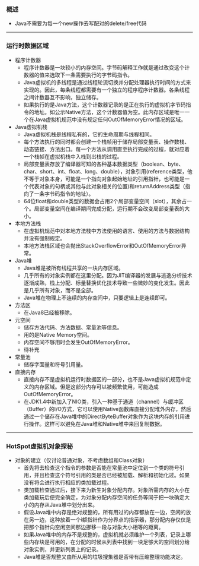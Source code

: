 ### 概述
  * Java不需要为每一个new操作去写配对的delete/free代码
- - -
### 运行时数据区域
  * 程序计数器
    * 程序计数器是一块较小的内存空间。字节码解释工作就是通过改变这个计数器的值来选取下一条需要执行的字节码指令。
    * Java虚拟机的多线程是通过线程轮流切换并分配处理器执行时间的方式来实现的。因此，每条线程都需要有一个独立的程序程序计数器。各条线程之间计数器互不影响，独立储存。
    * 如果执行的是Java方法，这个计数器记录的是正在执行的虚拟机字节码指令的地址。如公示Native方法，这个计数器值为空。此内存区域是唯一一个在Java虚拟机规范中没有规定任何OutOfMemoryError情况的区域。
  * Java虚拟机栈
    * Java虚拟机栈是线程私有的，它的生命周期与线程相同。
    * 每个方法执行的同时都会创建一个栈帧用于储存局部变量表、操作数栈、动态链接、方法出口。每一个方法从调用直至执行完成的过程，就对应着一个栈帧在虚拟机栈中入栈到岀栈的过程。
    * 局部变量表存放了编译器可知的各种基本数据类型（boolean、byte、char、short、int、float、long、double），对象引用(reference类型，他不等于对象本身，可能是一个指向对象起始地址的引用指针，也可能是一个代表对象的句柄或其他与此对象相关的位置)和returnAddress类型（指向了一条字节码指令的地址）。
    * 64位float和double类型的数据会占用2个局部变量空间（slot），其余占一个。局部变量空间在编译期间完成分配，运行期不会改变局部变量表的大小。
  * 本地方法栈
    * 在虚拟机规范中对本地方法栈中方法使用的语言、使用的方法与数据结构并没有强制规定。
    * 本地方法栈区域也会抛出StackOverflowError和OutOfMemoryError异常。
  * Java堆
    * Java堆是被所有线程共享的一块内存区域。
    * 几乎所有的对象实例都在这里分配。因为JIT编译器的发展与逃逸分析技术逐渐成熟，栈上分配、标量替换优化技术导致一些微妙的变化发生。因此是几乎所有对象，而不是全部。
    * Java堆在物理上不连续的内存空间中，只要逻辑上是连续即可。
  * 方法区
    * 在Java8已经被移除。
  * 元空间
    * 储存方法代码、方法数据、常量池等信息。
    * 用的是Native Memory空间。
    * 内存空间不够用时会发生OutOfMemoryError。
    * 待补充
  * 常量池
    * 储存字面量和符号引用量。
  * 直接内存
    * 直接内存不是虚拟机运行时数据区的一部分，也不是Java虚拟机规范中定义的内存区域。但是这部分内存可以被频繁使用，可能造成OutOfMemoryError。
    * 在JDK1.4中新加入了NIO类，引入一种基于通道（channel）与缓冲区（Buffer）的I/O方式，它可以使用Native函数库直接分配堆外内存，然后通过一个储存在Java堆中的DirectByteBuffer对象作为这块内存的引用进行操作。这样可以避免在Java堆和Native堆中来回复制数据。
- - -
### HotSpot虚拟机对象探秘
  * 对象的建立（仅讨论普通对象，不考虑数组和Class对象）
    * 首先将去检查这个指令的参数是否能在常量池中定位到一个类的符号引用，并且检查这个符号引用的类是否已经被加载、解析和初始化过。如果没有将会进行执行相应的类加载过程。
    * 类加载检查通过后，接下来为新生对象分配内存。对象所需内存的大小在类加载玩后便完全确定，为对象分配内存空间的任务等同于把一块确定大小的内存从Java堆中划分出来。
    * 假设Java堆中内存是绝对规整的，所有用过的内存都放在一边，空闲的放在另一边，这种放着一个i额指针作为分界点的指示器，那分配内存仅仅是把那个指针向空闲空间那边挪移一段与对象大小相等的距离。
    * 如果Java堆中的内存不是规整的，虚拟机就必须维护一个列表，记录上哪些内存块是可用的，在分配的时候从列表中找到一块足够大的空间划分给对象实例，并更新列表上的记录。
    * Java堆是否规整又由所从用的垃圾搜集器是否带有压缩整理功能决定。